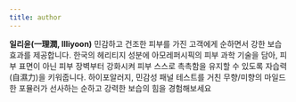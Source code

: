 ```yaml
---
title: author
---
```


**일리윤(一理潤, Illiyoon)** 민감하고 건조한 피부를 가진 고객에게 순하면서 강한 보습 효과를 제공합니다. 한국의 헤리티지 성분에 아모레퍼시픽의 피부 과학 기술을 담아, 피부 표면이 아닌 피부 장벽부터 강화시켜 피부 스스로 촉촉함을 유지할 수 있도록 자습력(自濕力)을 키워줍니다. 하이포알러지, 민감성 패널 테스트를 거친 무향/미향의 마일드한 포뮬러가 선사하는 순하고 강력한 보습의 힘을 경험해보세요
